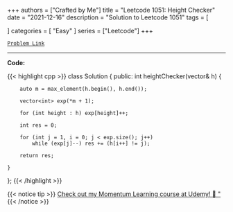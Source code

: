 
+++
authors = ["Crafted by Me"]
title = "Leetcode 1051: Height Checker"
date = "2021-12-16"
description = "Solution to Leetcode 1051"
tags = [
    
]
categories = [
    "Easy"
]
series = ["Leetcode"]
+++



[`Problem Link`](https://leetcode.com/problems/height-checker/description/)

---



**Code:**

{{< highlight cpp >}}
class Solution {
public:
    int heightChecker(vector<int>& h) {

        auto m = max_element(h.begin(), h.end());

        vector<int> exp(*m + 1);

        for (int height : h) exp[height]++;

        int res = 0;

        for (int j = 1, i = 0; j < exp.size(); j++)
            while (exp[j]--) res += (h[i++] != j);

        return res;

    }
};
{{< /highlight >}}



{{< notice tip >}}
[Check out my Momentum Learning course at Udemy! 🚀 "](https://www.udemy.com/course/blind-75-the-data-structures-and-algorithms-essentials/)
{{< /notice >}}

